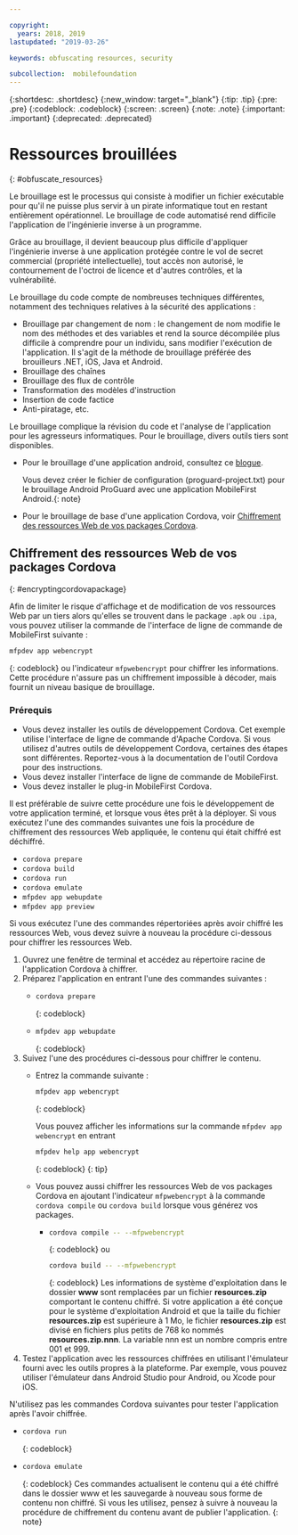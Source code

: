 ```yaml
---

copyright:
  years: 2018, 2019
lastupdated: "2019-03-26"

keywords: obfuscating resources, security

subcollection:  mobilefoundation
---
```


{:shortdesc: .shortdesc}
{:new_window: target="_blank"}
{:tip: .tip}
{:pre: .pre}
{:codeblock: .codeblock}
{:screen: .screen}
{:note: .note}
{:important: .important}
{:deprecated: .deprecated}

# Ressources brouillées
{: #obfuscate_resources}

Le brouillage est le processus qui consiste à modifier un fichier exécutable pour qu'il ne puisse plus servir à un pirate informatique tout en restant entièrement opérationnel. Le brouillage de code automatisé rend difficile l'application de l'ingénierie inverse à un programme.

Grâce au brouillage, il devient beaucoup plus difficile d'appliquer l'ingénierie inverse à une application protégée contre le vol de secret commercial (propriété intellectuelle), tout accès non autorisé, le contournement de l'octroi de licence et d'autres contrôles, et la vulnérabilité.

Le brouillage du code compte de nombreuses techniques différentes, notamment des techniques relatives à la sécurité des applications :

* Brouillage par changement de nom : le changement de nom modifie le nom des méthodes et des variables et rend la source décompilée plus difficile à comprendre pour un individu, sans modifier l'exécution de l'application. Il s'agit de la méthode de brouillage préférée des brouilleurs .NET, iOS, Java et Android.
* Brouillage des chaînes
* Brouillage des flux de contrôle
* Transformation des modèles d'instruction
* Insertion de code factice
* Anti-piratage, etc.

Le brouillage complique la révision du code et l'analyse de l'application pour les agresseurs informatiques. Pour le brouillage, divers outils tiers sont disponibles. 

* Pour le brouillage d'une application android, consultez ce [blogue](https://mobilefirstplatform.ibmcloud.com/blog/2016/09/19/mfp-80-obfuscating-android-code-with-proguard/).

  Vous devez créer le fichier de configuration (proguard-project.txt) pour le brouillage Android ProGuard avec une application MobileFirst Android.{: note}

* Pour le brouillage de base d'une application Cordova, voir [Chiffrement des ressources Web de vos packages Cordova](#encryptingcordovapackage).

## Chiffrement des ressources Web de vos packages Cordova
{: #encryptingcordovapackage}

Afin de limiter le risque d'affichage et de modification de vos ressources Web par un tiers alors qu'elles se trouvent dans le package `.apk` ou `.ipa`, vous pouvez utiliser la commande de l'interface de ligne de commande de MobileFirst suivante : 
```bash
mfpdev app webencrypt
```
{: codeblock}
ou l'indicateur `mfpwebencrypt` pour chiffrer les informations. Cette procédure n'assure pas un chiffrement impossible à décoder, mais fournit un niveau basique de brouillage.

### Prérequis

* Vous devez installer les outils de développement Cordova. Cet exemple utilise l'interface de ligne de commande d'Apache Cordova. Si vous utilisez d'autres outils de développement Cordova, certaines des étapes sont différentes. Reportez-vous à la documentation de l'outil Cordova pour des instructions.
* Vous devez installer l'interface de ligne de commande de MobileFirst. 
* Vous devez installer le plug-in MobileFirst Cordova. 

Il est préférable de suivre cette procédure une fois le développement de votre application terminé, et lorsque vous êtes prêt à la déployer. Si vous exécutez l'une des commandes suivantes une fois la procédure de chiffrement des ressources Web appliquée, le contenu qui était chiffré est déchiffré. 

* `cordova prepare`
* `cordova build`
* `cordova run`
* `cordova emulate`
* `mfpdev app webupdate`
* `mfpdev app preview`

Si vous exécutez l'une des commandes répertoriées après avoir chiffré les ressources Web, vous devez suivre à nouveau la procédure ci-dessous pour chiffrer les ressources Web.

1. Ouvrez une fenêtre de terminal et accédez au répertoire racine de l'application Cordova à chiffrer.
2. Préparez l'application en entrant l'une des commandes suivantes :
    * ```bash
      cordova prepare
      ```
      {: codeblock}
    * ```bash
      mfpdev app webupdate
      ```
      {: codeblock}
3. Suivez l'une des procédures ci-dessous pour chiffrer le contenu. 
    * Entrez la commande suivante :
      ```bash
      mfpdev app webencrypt
      ```
      {: codeblock}

      Vous pouvez afficher les informations sur la commande `mfpdev app webencrypt` en entrant
      ```bash
      mfpdev help app webencrypt
      ```
      {: codeblock}
      {: tip}

    * Vous pouvez aussi chiffrer les ressources Web de vos packages Cordova en ajoutant l'indicateur `mfpwebencrypt` à la commande
`cordova compile` ou `cordova build` lorsque vous générez vos packages.
       * ```bash
         cordova compile -- --mfpwebencrypt
         ```
         {: codeblock}
         ou
         ```bash
         cordova build -- --mfpwebencrypt
         ```
         {: codeblock}
           Les informations de système d'exploitation dans le dossier **www** sont remplacées par un fichier **resources.zip** comportant le contenu chiffré. Si votre application a été conçue pour le système d'exploitation Android et que la taille du fichier **resources.zip** est supérieure à 1 Mo, le fichier **resources.zip** est divisé en fichiers plus petits de 768 ko nommés **resources.zip.nnn**. La variable nnn est un nombre compris entre 001 et 999.
4. Testez l'application avec les ressources chiffrées en utilisant l'émulateur fourni avec les outils propres à la plateforme. Par exemple, vous pouvez utiliser l'émulateur dans Android Studio pour Android, ou Xcode pour iOS.

N'utilisez pas les commandes Cordova suivantes pour tester l'application après l'avoir chiffrée. 
* ```bash
  cordova run
  ```
  {: codeblock}
* ```bash
  cordova emulate
  ```
  {: codeblock}
Ces commandes actualisent le contenu qui a été chiffré dans le dossier www et les sauvegarde à nouveau sous forme de contenu non chiffré. Si vous les utilisez, pensez à suivre à nouveau la procédure de chiffrement du contenu avant de publier l'application.
{: note}
